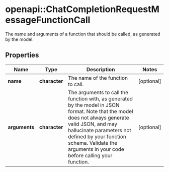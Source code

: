 # openapi::ChatCompletionRequestMessageFunctionCall

The name and arguments of a function that should be called, as generated by the model.

## Properties
Name | Type | Description | Notes
------------ | ------------- | ------------- | -------------
**name** | **character** | The name of the function to call. | [optional] 
**arguments** | **character** | The arguments to call the function with, as generated by the model in JSON format. Note that the model does not always generate valid JSON, and may hallucinate parameters not defined by your function schema. Validate the arguments in your code before calling your function. | [optional] 


